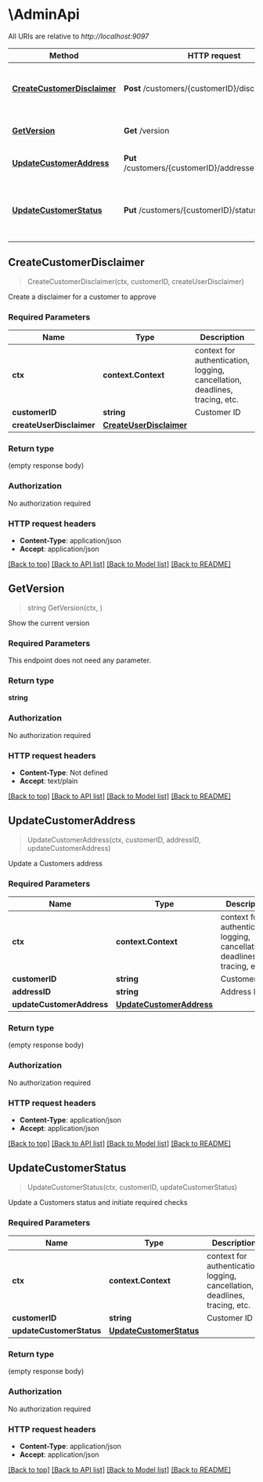 # \AdminApi

All URIs are relative to *http://localhost:9097*

Method | HTTP request | Description
------------- | ------------- | -------------
[**CreateCustomerDisclaimer**](AdminApi.md#CreateCustomerDisclaimer) | **Post** /customers/{customerID}/disclaimers | Create a disclaimer for a customer to approve
[**GetVersion**](AdminApi.md#GetVersion) | **Get** /version | Show the current version
[**UpdateCustomerAddress**](AdminApi.md#UpdateCustomerAddress) | **Put** /customers/{customerID}/addresses/{addressID} | Update a Customers address
[**UpdateCustomerStatus**](AdminApi.md#UpdateCustomerStatus) | **Put** /customers/{customerID}/status | Update a Customers status and initiate required checks



## CreateCustomerDisclaimer

> CreateCustomerDisclaimer(ctx, customerID, createUserDisclaimer)

Create a disclaimer for a customer to approve

### Required Parameters


Name | Type | Description  | Notes
------------- | ------------- | ------------- | -------------
**ctx** | **context.Context** | context for authentication, logging, cancellation, deadlines, tracing, etc.
**customerID** | **string**| Customer ID | 
**createUserDisclaimer** | [**CreateUserDisclaimer**](CreateUserDisclaimer.md)|  | 

### Return type

 (empty response body)

### Authorization

No authorization required

### HTTP request headers

- **Content-Type**: application/json
- **Accept**: application/json

[[Back to top]](#) [[Back to API list]](../README.md#documentation-for-api-endpoints)
[[Back to Model list]](../README.md#documentation-for-models)
[[Back to README]](../README.md)


## GetVersion

> string GetVersion(ctx, )

Show the current version

### Required Parameters

This endpoint does not need any parameter.

### Return type

**string**

### Authorization

No authorization required

### HTTP request headers

- **Content-Type**: Not defined
- **Accept**: text/plain

[[Back to top]](#) [[Back to API list]](../README.md#documentation-for-api-endpoints)
[[Back to Model list]](../README.md#documentation-for-models)
[[Back to README]](../README.md)


## UpdateCustomerAddress

> UpdateCustomerAddress(ctx, customerID, addressID, updateCustomerAddress)

Update a Customers address

### Required Parameters


Name | Type | Description  | Notes
------------- | ------------- | ------------- | -------------
**ctx** | **context.Context** | context for authentication, logging, cancellation, deadlines, tracing, etc.
**customerID** | **string**| Customer ID | 
**addressID** | **string**| Address ID | 
**updateCustomerAddress** | [**UpdateCustomerAddress**](UpdateCustomerAddress.md)|  | 

### Return type

 (empty response body)

### Authorization

No authorization required

### HTTP request headers

- **Content-Type**: application/json
- **Accept**: application/json

[[Back to top]](#) [[Back to API list]](../README.md#documentation-for-api-endpoints)
[[Back to Model list]](../README.md#documentation-for-models)
[[Back to README]](../README.md)


## UpdateCustomerStatus

> UpdateCustomerStatus(ctx, customerID, updateCustomerStatus)

Update a Customers status and initiate required checks

### Required Parameters


Name | Type | Description  | Notes
------------- | ------------- | ------------- | -------------
**ctx** | **context.Context** | context for authentication, logging, cancellation, deadlines, tracing, etc.
**customerID** | **string**| Customer ID | 
**updateCustomerStatus** | [**UpdateCustomerStatus**](UpdateCustomerStatus.md)|  | 

### Return type

 (empty response body)

### Authorization

No authorization required

### HTTP request headers

- **Content-Type**: application/json
- **Accept**: application/json

[[Back to top]](#) [[Back to API list]](../README.md#documentation-for-api-endpoints)
[[Back to Model list]](../README.md#documentation-for-models)
[[Back to README]](../README.md)

